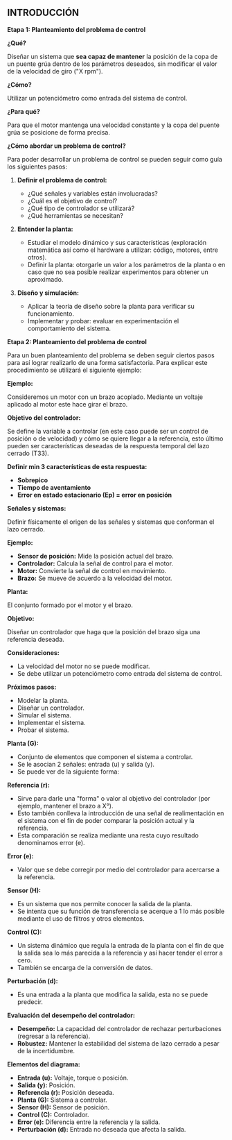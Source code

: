 ## **INTRODUCCIÓN**

**Etapa 1: Planteamiento del problema de control**

**¿Qué?**

Diseñar un sistema que **sea capaz de mantener** la posición de la copa de un puente grúa dentro de los parámetros deseados, sin modificar el valor de la velocidad de giro ("X rpm").

**¿Cómo?**

Utilizar un potenciómetro como entrada del sistema de control.

**¿Para qué?**

Para que el motor mantenga una velocidad constante y la copa del puente grúa se posicione de forma precisa.

**¿Cómo abordar un problema de control?**

Para poder desarrollar un problema de control se pueden seguir como guía los siguientes pasos:

1. **Definir el problema de control:**
    * ¿Qué señales y variables están involucradas?
    * ¿Cuál es el objetivo de control?
    * ¿Qué tipo de controlador se utilizará?
    * ¿Qué herramientas se necesitan?

2. **Entender la planta:**
    * Estudiar el modelo dinámico y sus características (exploración matemática así como el hardware a utilizar: código, motores, entre otros).
    * Definir la planta: otorgarle un valor a los parámetros de la planta o en caso que no sea posible realizar experimentos para obtener un aproximado.

3. **Diseño y simulación:**
    * Aplicar la teoría de diseño sobre la planta para verificar su funcionamiento.
    * Implementar y probar: evaluar en experimentación el comportamiento del sistema.

**Etapa 2: Planteamiento del problema de control**

Para un buen planteamiento del problema se deben seguir ciertos pasos para así lograr realizarlo de una forma satisfactoria. Para explicar este procedimiento se utilizará el siguiente ejemplo:

**Ejemplo:**

Consideremos un motor con un brazo acoplado. Mediante un voltaje aplicado al motor este hace girar el brazo.

**Objetivo del controlador:**

Se define la variable a controlar (en este caso puede ser un control de posición o de velocidad) y cómo se quiere llegar a la referencia, esto último pueden ser características deseadas de la respuesta temporal del lazo cerrado (T33).

**Definir min 3 características de esta respuesta:**

* **Sobrepico**
* **Tiempo de aventamiento**
* **Error en estado estacionario (Ep) = error en posición**

**Señales y sistemas:**

Definir físicamente el origen de las señales y sistemas que conforman el lazo cerrado.

**Ejemplo:**

* **Sensor de posición:** Mide la posición actual del brazo.
* **Controlador:** Calcula la señal de control para el motor.
* **Motor:** Convierte la señal de control en movimiento.
* **Brazo:** Se mueve de acuerdo a la velocidad del motor.

**Planta:**

El conjunto formado por el motor y el brazo.

**Objetivo:**

Diseñar un controlador que haga que la posición del brazo siga una referencia deseada.

**Consideraciones:**

* La velocidad del motor no se puede modificar.
* Se debe utilizar un potenciómetro como entrada del sistema de control.

**Próximos pasos:**

* Modelar la planta.
* Diseñar un controlador.
* Simular el sistema.
* Implementar el sistema.
* Probar el sistema.

**Planta (G):**

* Conjunto de elementos que componen el sistema a controlar.
* Se le asocian 2 señales: entrada (u) y salida (y).
* Se puede ver de la siguiente forma:

**Referencia (r):**

* Sirve para darle una "forma" o valor al objetivo del controlador (por ejemplo, mantener el brazo a X°).
* Esto también conlleva la introducción de una señal de realimentación en el sistema con el fin de poder comparar la posición actual y la referencia.
* Esta comparación se realiza mediante una resta cuyo resultado denominamos error (e).

**Error (e):**

* Valor que se debe corregir por medio del controlador para acercarse a la referencia.

**Sensor (H):**

* Es un sistema que nos permite conocer la salida de la planta.
* Se intenta que su función de transferencia se acerque a 1 lo más posible mediante el uso de filtros y otros elementos.

**Control (C):**

* Un sistema dinámico que regula la entrada de la planta con el fin de que la salida sea lo más parecida a la referencia y así hacer tender el error a cero.
* También se encarga de la conversión de datos.

**Perturbación (d):**

* Es una entrada a la planta que modifica la salida, esta no se puede predecir.

**Evaluación del desempeño del controlador:**

* **Desempeño:** La capacidad del controlador de rechazar perturbaciones (regresar a la referencia).
* **Robustez:** Mantener la estabilidad del sistema de lazo cerrado a pesar de la incertidumbre.

**Elementos del diagrama:**

* **Entrada (u):** Voltaje, torque o posición.
* **Salida (y):** Posición.
* **Referencia (r):** Posición deseada.
* **Planta (G):** Sistema a controlar.
* **Sensor (H):** Sensor de posición.
* **Control (C):** Controlador.
* **Error (e):** Diferencia entre la referencia y la salida.
* **Perturbación (d):** Entrada no deseada que afecta la salida.
